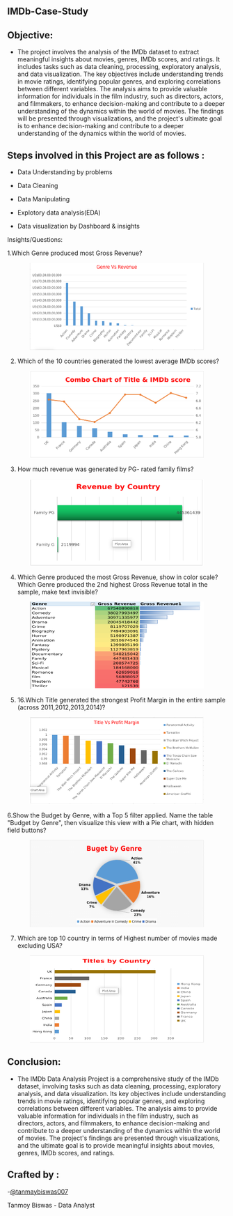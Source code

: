 IMDb-Case-Study
-
Objective: 
-
* The project involves the analysis of the IMDb dataset to extract meaningful insights about movies, genres, IMDb scores, and ratings. It includes tasks such as data cleaning, processing, exploratory analysis, and data visualization. The key objectives include understanding trends in movie ratings, identifying popular genres, and exploring correlations between different variables. The analysis aims to provide valuable information for individuals in the film industry, such as directors, actors, and filmmakers, to enhance decision-making and contribute to a deeper understanding of the dynamics within the world of movies. The findings will be presented through visualizations, and the project's ultimate goal is to enhance decision-making and contribute to a deeper understanding of the dynamics within the world of movies.

Steps involved in this Project are as follows :
-
* Data Understanding by problems

* Data Cleaning

* Data Manipulating

* Explotory data analysis(EDA)

* Data visualization by Dashboard & insights

Insights/Questions:

1.Which Genre produced most Gross Revenue?

<p align="center">
  <img width="400" height="200" src="Images/gen vs rev.png">
</p>

2. Which of the 10 countries generated the lowest average IMDb scores?

<p align="center">
  <img width="400" height="200" src="Images/Combo Chart.png">
</p>

3. How much revenue was generated by PG- rated family films?

<p align="center">
  <img width="400" height="200" src="Images/PG -family.png">
</p>

4. Which Genre produced the most Gross Revenue, show in color scale? Which Genre produced the 2nd highest Gross Revenue total in the sample, make text invisible?

<p align="center">
  <img width="400" height="200" src="Images/Color Scales.png">
</p>

5. 16.Which Title generated the strongest Profit Margin in the entire sample (across 2011,2012,2013,2014)?

<p align="center">
  <img width="400" height="200" src="Images/Title vs Profit Margin.png">
</p>

6.Show the Budget by Genre, with a Top 5 filter applied. Name the table "Budget by Genre", then visualize this view with a Pie chart, with hidden field buttons?

<p align="center">
  <img width="400" height="200" src="Images/Genre Vs Revenue.png">
</p>

7. Which are top 10 country in terms of Highest number of movies made excluding USA?

<p align="center">
  <img width="400" height="200" src="Images/Titles by Country.png">
</p>
 
Conclusion:
-
* The IMDb Data Analysis Project is a comprehensive study of the IMDb dataset, involving tasks such as data cleaning, processing, exploratory analysis, and data visualization. Its key objectives include understanding trends in movie ratings, identifying popular genres, and exploring correlations between different variables. The analysis aims to provide valuable information for individuals in the film industry, such as directors, actors, and filmmakers, to enhance decision-making and contribute to a deeper understanding of the dynamics within the world of movies. The project's findings are presented through visualizations, and the ultimate goal is to provide meaningful insights about movies, genres, IMDb scores, and ratings.

Crafted by :
-
-[@tanmaybiswas007](https://github.com/tanmaybiswas007)

Tanmoy Biswas - Data Analyst
